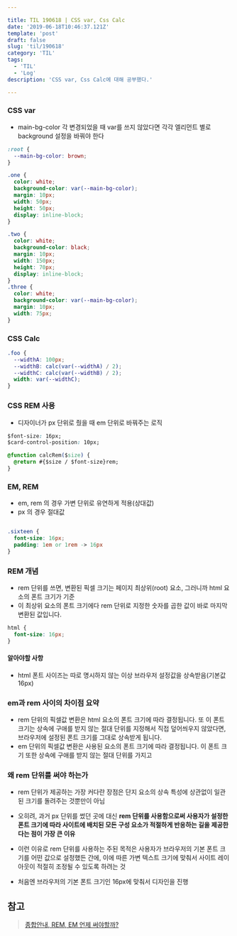 ```yaml
---

title: TIL 190618 | CSS var, Css Calc
date: '2019-06-18T10:46:37.121Z'
template: 'post'
draft: false
slug: 'til/190618'
category: 'TIL'
tags:
  - 'TIL'
  - 'Log'
description: 'CSS var, Css Calc에 대해 공부했다.' 

---
```


### CSS var

- main-bg-color 각 변경되었을 때 var를 쓰지 않았다면 각각 엘리먼트 별로 background 설정을 바꿔야 한다

```css
:root {
  --main-bg-color: brown;
}

.one {
  color: white;
  background-color: var(--main-bg-color);
  margin: 10px;
  width: 50px;
  height: 50px;
  display: inline-block;
}

.two {
  color: white;
  background-color: black;
  margin: 10px;
  width: 150px;
  height: 70px;
  display: inline-block;
}
.three {
  color: white;
  background-color: var(--main-bg-color);
  margin: 10px;
  width: 75px;
}
```

### CSS Calc

```css
.foo {
  --widthA: 100px;
  --widthB: calc(var(--widthA) / 2);
  --widthC: calc(var(--widthB) / 2);
  width: var(--widthC);
}
```

### CSS REM 사용 

- 디자이너가 px 단위로 줬을 때 em 단위로 바꿔주는 로직

```css
$font-size: 16px;
$card-control-position: 10px;

@function calcRem($size) {
  @return #{$size / $font-size}rem;
}

```

### EM, REM

- em, rem 의 경우 가변 단위로 유연하게 적용(상대값)
- px 의 경우 절대값

```css

.sixteen {
  font-size: 16px;
  padding: 1em or 1rem -> 16px 
}
```

### REM 개념 

- rem 단위를 쓰면, 변환된 픽셀 크기는 페이지 최상위(root) 요소, 그러니까 html 요소의 폰트 크기가 기준
- 이 최상위 요소의 폰트 크기에다 rem 단위로 지정한 숫자를 곱한 값이 바로 마지막 변환된 값입니다.
```css
html {
  font-size: 16px;
}
```

#### 알아야할 사항

- html 폰트 사이즈는 따로 명시하지 않는 이상 브라우저 설정값을 상속받음(기본값 16px)

### em과 rem 사이의 차이점 요약

- rem 단위의 픽셀값 변환은 html 요소의 폰트 크기에 따라 결정됩니다. 또 이 폰트 크기는 상속에 구애를 받지 않는 절대 단위를 지정해서 직접 덮어씌우지 않았다면, 브라우저에 설정된 폰트 크기를 그대로 상속받게 됩니다.
- em 단위의 픽셀값 변환은 사용된 요소의 폰트 크기에 따라 결정됩니다. 이 폰트 크기 또한 상속에 구애를 받지 않는 절대 단위를 가지고 

### 왜 rem 단위를 써야 하는가

- rem 단위가 제공하는 가장 커다란 장점은 단지 요소의 상속 특성에 상관없이 일관된 크기를 돌려주는 것뿐만이 아님

-  오히려, 과거 px 단위를 썼던 곳에 대신 **rem 단위를 사용함으로써 사용자가 설정한 폰트 크기에 따라 사이트에 배치된 모든 구성 요소가 적절하게 반응하는 길을 제공한다는 점이 가장 큰 이유**

- 이런 이유로 rem 단위를 사용하는 주된 목적은 사용자가 브라우저의 기본 폰트 크기를 어떤 값으로 설정했든 간에, 이에 따른 가변 텍스트 크기에 맞춰서 사이트 레이아웃이 적절히 조정될 수 있도록 하려는 것

- 처음엔 브라우저의 기본 폰트 크기인 16px에 맞춰서 디자인을 진행

## 참고

> [종합안내, REM, EM 언제 써야할까?](https://webdesign.tutsplus.com/ko/tutorials/comprehensive-guide-when-to-use-em-vs-rem--cms-23984)

